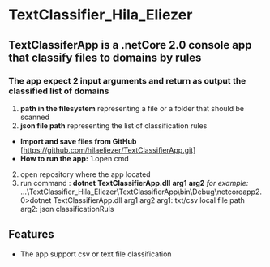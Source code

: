 # TextClassifier_Hila_Eliezer
## TextClassiferApp is a .netCore 2.0 console app that classify files to domains by rules 
### The app expect 2 input arguments and return as output the classified list of domains 
1. __path in the filesystem__  representing a file or a folder that should be scanned 
2. __json file path__  representing the list of classification rules

- __Import and save files from GitHub__ [https://github.com/hilaeliezer/TextClassifierApp.git]
- __How to run the app:__
1.open cmd
2. open repository where the app located
3. run command : **dotnet** **TextClassifierApp.dll** **arg1** **arg2**
*for example:* ...\TextClassifier_Hila_Eliezer\TextClassifierApp\bin\Debug\netcoreapp2.0>dotnet TextClassifierApp.dll arg1 arg2
arg1: txt/csv local file path
arg2: json classificationRuls 
## Features
- The  app support  csv or text file classification
